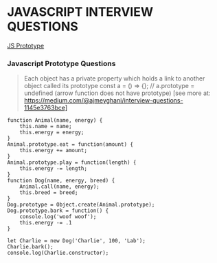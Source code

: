 # JAVASCRIPT INTERVIEW QUESTIONS

[JS Prototype](#Javascript-Prototype-Questions)

### Javascript Prototype Questions

> Each object has a private property which holds a link to another object called its prototype
> const a = () => {}; // a.prototype = undefined (arrow function does not have prototype)
> [see more at: https://medium.com/@ajmeyghani/interview-questions-1145e3763bce]

```
function Animal(name, energy) {
    this.name = name;
    this.energy = energy;
}
Animal.prototype.eat = function(amount) {
    this.energy += amount;
}
Animal.prototype.play = function(length) {
    this.energy -= length;
}
function Dog(name, energy, breed) {
    Animal.call(name, energy);
    this.breed = breed;
}
Dog.prototype = Object.create(Animal.prototype);
Dog.prototype.bark = function() {
    console.log('woof woof');
    this.energy -= .1
}

let Charlie = new Dog('Charlie', 100, 'Lab');
Charlie.bark();
console.log(Charlie.constructor);

```